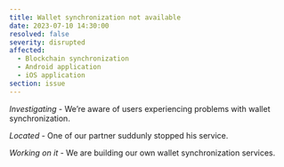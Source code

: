 ```yaml
---
title: Wallet synchronization not available
date: 2023-07-10 14:30:00
resolved: false
severity: disrupted
affected:
  - Blockchain synchronization
  - Android application
  - iOS application
section: issue
---
```


*Investigating* - We’re aware of users experiencing problems with wallet synchronization.

*Located* - One of our partner suddunly stopped his service.

*Working on it* - We are building our own wallet synchronization services.

